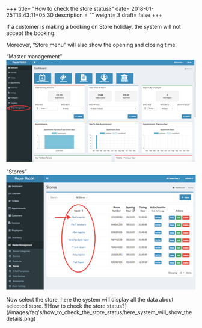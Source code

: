 +++
title= "How to check the store status?"
date= 2018-01-25T13:43:11+05:30
description = ""
weight= 3
draft= false
+++




If a customer is making a booking on Store holiday, the system will not accept the booking.


Moreover, “Store menu”  will also show the opening and closing time.

“Master management” 
![How to check the store status?](/images/faq's/how_to_check_the_store_status/go_to_master_management.png/)

“Stores”
![How to check the store status?](/images/faq's/how_to_check_the_store_status/select_store_from_the_list.png)

Now select the store, here the system will display all the data about selected store.
![How to check the store status?](/images/faq's/how_to_check_the_store_status/here_system_will_show_the details.png)

